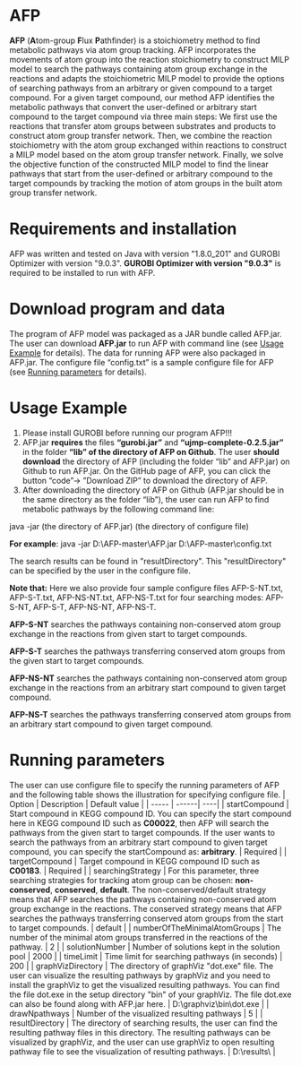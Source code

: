 # AFP
**AFP** (**A**tom-group **F**lux **P**athfinder) is a stoichiometry method to find metabolic pathways via atom group tracking. AFP incorporates the movements of atom group into the reaction stoichiometry to construct MILP model to search the pathways containing atom group exchange in the reactions and adapts the stoichiometric MILP model to provide the options of searching pathways from an arbitrary or given compound to a target compound. For a given target compound, our method AFP identifies the metabolic pathways that convert the user-defined or arbitrary start compound to the target compound via three main steps: We first use the reactions that transfer atom groups between substrates and products to construct atom group transfer network. Then, we combine the reaction stoichiometry with the atom group exchanged within reactions to construct a MILP model based on the atom group transfer network. Finally, we solve the objective function of the constructed MILP model to find the linear pathways that start from the user-defined or arbitrary compound to the target compounds by tracking the motion of atom groups in the built atom group transfer network.

# Requirements and installation
AFP was written and tested on Java with version "1.8.0_201" and GUROBI Optimizer with version "9.0.3". **GUROBI Optimizer with version "9.0.3"** is required to be installed to run with AFP.

# Download program and data
The program of AFP model was packaged as a JAR bundle called AFP.jar. The user can download **AFP.jar** to run AFP with command line (see <a  href="#1">Usage Example</a> for details). The data for running AFP were also packaged in AFP.jar. The configure file “config.txt” is a sample configure file for AFP (see <a  href="#2">Running parameters</a> for details).

# Usage Example
1. Please install GUROBI before running our program AFP!!!
2. AFP.jar **requires** the files **“gurobi.jar”** and **“ujmp-complete-0.2.5.jar”** in the folder **“lib” of the directory of AFP on Github**. The user **should download** the directory of AFP (including the folder “lib” and AFP.jar) on Github to run AFP.jar. On the GitHub page of AFP, you can click the button “code”-> ”Download ZIP” to download the directory of AFP.
3. After downloading the directory of AFP on Github (AFP.jar should be in the same directory as the folder “lib”), the user can run AFP to find metabolic pathways by the following command line:

java -jar (the directory of AFP.jar) (the directory of configure file)

**For example**: 
java -jar D:\\AFP-master\\AFP.jar D:\\AFP-master\\config.txt 

The search results can be found in "resultDirectory". This "resultDirectory" can be specified by the user in the configure file. 

**Note that:**
Here we also provide four sample configure files AFP-S-NT.txt, AFP-S-T.txt, AFP-NS-NT.txt, AFP-NS-T.txt for four searching modes: AFP-S-NT, AFP-S-T, AFP-NS-NT, AFP-NS-T.

**AFP-S-NT** searches the pathways containing non-conserved atom group exchange in the reactions from given start to target compounds. 

**AFP-S-T** searches the pathways transferring conserved atom groups from the given start to target compounds. 

**AFP-NS-NT** searches the pathways containing non-conserved atom group exchange in the reactions from an arbitrary start compound to given target compound.

**AFP-NS-T** searches the pathways transferring conserved atom groups from an arbitrary start compound to given target compound.


# Running parameters
<a name="2">The user can use configure file to specify the running parameters of AFP and the following table shows the illustration for specifying configure file.</a>
| Option | Description | Default value |
| -----  | ------| ----|
| startCompound | Start compound in KEGG compound ID. You can specify the start compound here in KEGG compound ID such as **C00022**, then AFP will search the pathways from the given start to target compounds. If the user wants to search the pathways from an arbitrary start compound to given target compound, you can specify the startCompound as: **arbitrary**. | Required |
| targetCompound | Target compound in KEGG compound ID such as **C00183**. | Required |
| searchingStrategy | For this parameter, three searching strategies for tracking atom group can be chosen: **non-conserved**, **conserved**, **default**. The non-conserved/default strategy means that AFP searches the pathways containing non-conserved atom group exchange in the reactions. The conserved strategy means that AFP searches the pathways transferring conserved atom groups from the start to target compounds. | default |
| numberOfTheMinimalAtomGroups | The number of the minimal atom groups transferred in the reactions of the pathway. | 2 |
| solutionNumber | Number of solutions kept in the solution pool | 2000 | 
| timeLimit | Time limit for searching pathways (in seconds) | 200 |
| graphVizDirectory | The directory of graphViz "dot.exe" file. The user can visualize the resulting pathways by graphViz and you need to install the graphViz to get the visualized resulting pathways. You can find the file dot.exe in the setup directory "bin" of your graphViz. The file dot.exe can also be found along with AFP.jar here. | D:\\graphviz\\bin\\dot.exe |
| drawNpathways | Number of the visualized resulting pathways | 5 |
| resultDirectory | The directory of searching results, the user can find the resulting pathway files in this directory. The resulting pathways can be visualized by graphViz, and the user can use graphViz to open resulting pathway file to see the visualization of resulting pathways. | D:\\results\\ |
